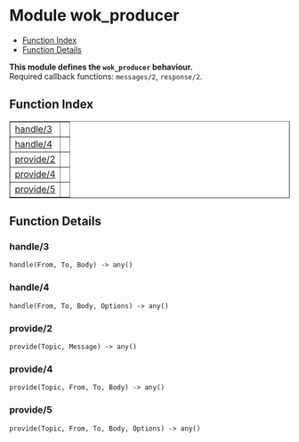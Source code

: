 

# Module wok_producer #
* [Function Index](#index)
* [Function Details](#functions)

__This module defines the `wok_producer` behaviour.__<br /> Required callback functions: `messages/2`, `response/2`.

<a name="index"></a>

## Function Index ##


<table width="100%" border="1" cellspacing="0" cellpadding="2" summary="function index"><tr><td valign="top"><a href="#handle-3">handle/3</a></td><td></td></tr><tr><td valign="top"><a href="#handle-4">handle/4</a></td><td></td></tr><tr><td valign="top"><a href="#provide-2">provide/2</a></td><td></td></tr><tr><td valign="top"><a href="#provide-4">provide/4</a></td><td></td></tr><tr><td valign="top"><a href="#provide-5">provide/5</a></td><td></td></tr></table>


<a name="functions"></a>

## Function Details ##

<a name="handle-3"></a>

### handle/3 ###

`handle(From, To, Body) -> any()`

<a name="handle-4"></a>

### handle/4 ###

`handle(From, To, Body, Options) -> any()`

<a name="provide-2"></a>

### provide/2 ###

`provide(Topic, Message) -> any()`

<a name="provide-4"></a>

### provide/4 ###

`provide(Topic, From, To, Body) -> any()`

<a name="provide-5"></a>

### provide/5 ###

`provide(Topic, From, To, Body, Options) -> any()`

